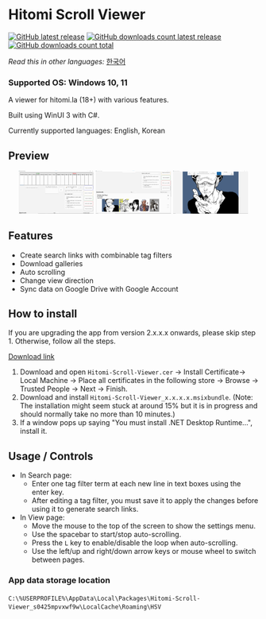 # Hitomi Scroll Viewer
[![GitHub latest release](https://img.shields.io/github/release/kaismic/Hitomi-Scroll-Viewer.svg?logo=github)](https://github.com/kaismic/Hitomi-Scroll-Viewer/releases/latest)
[![GitHub downloads count latest release](https://img.shields.io/github/downloads/kaismic/Hitomi-Scroll-Viewer/latest/total.svg?logo=github)](https://github.com/kaismic/Hitomi-Scroll-Viewer/releases/latest)
[![GitHub downloads count total](https://img.shields.io/github/downloads/kaismic/Hitomi-Scroll-Viewer/total.svg?logo=github)](https://github.com/kaismic/Hitomi-Scroll-Viewer/releases)

*Read this in other languages:* [한국어](README-ko-KR.md)

### Supported OS: Windows 10, 11

A viewer for hitomi.la (18+) with various features.

Built using WinUI 3 with C#.

Currently supported languages: English, Korean

## Preview
<div align="center">
    <img src="./resources/preview_image_1.png" style="width: 30%;">
    <img src="./resources/preview_image_2.png" style="width: 30%;">
    <img src="./resources/preview_image_3.png" style="width: 30%;">
</div>

## Features
- Create search links with combinable tag filters
- Download galleries
- Auto scrolling
- Change view direction
- Sync data on Google Drive with Google Account

## How to install
If you are upgrading the app from version 2.x.x.x onwards, please skip step 1. Otherwise, follow all the steps.

[Download link](https://github.com/kaismic/Hitomi-Scroll-Viewer/releases/latest)
1. Download and open `Hitomi-Scroll-Viewer.cer` -> Install Certificate-> Local Machine -> Place all certificates in the following store -> Browse -> Trusted People -> Next -> Finish.
2. Download and install `Hitomi-Scroll-Viewer_x.x.x.x.msixbundle`. (Note: The installation might seem stuck at around 15% but it is in progress and should normally take no more than 10 minutes.)
3. If a window pops up saying "You must install .NET Desktop Runtime...", install it.

## Usage / Controls
- In Search page:
    - Enter one tag filter term at each new line in text boxes using the enter key.
    - After editing a tag filter, you must save it to apply the changes before using it to generate search links.
- In View page:
    - Move the mouse to the top of the screen to show the settings menu.
    - Use the spacebar to start/stop auto-scrolling.
    - Press the `L` key to enable/disable the loop when auto-scrolling.
    - Use the left/up and right/down arrow keys or mouse wheel to switch between pages.

### App data storage location
`C:\%USERPROFILE%\AppData\Local\Packages\Hitomi-Scroll-Viewer_s0425mpvxwf9w\LocalCache\Roaming\HSV`
